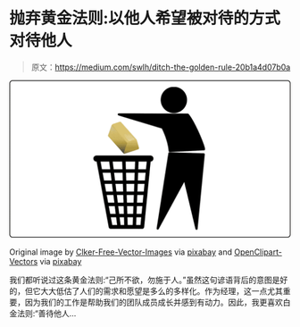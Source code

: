 # 抛弃黄金法则:以他人希望被对待的方式对待他人

> 原文：<https://medium.com/swlh/ditch-the-golden-rule-20b1a4d07b0a>

![](img/3c3f54df16810a24a9202cf9ceaf5743.png)

Original image by [Clker-Free-Vector-Images](https://pixabay.com/users/clker-free-vector-images-3736/) via [pixabay](https://pixabay.com/vectors/trash-can-trash-garbage-rubbish-24015/) and [OpenClipart-Vectors](https://pixabay.com/users/openclipart-vectors-30363/) via [pixabay](https://pixabay.com/vectors/gold-bullion-wealth-metal-finance-417895/)

我们都听说过这条黄金法则:“己所不欲，勿施于人。”虽然这句谚语背后的意图是好的，但它大大低估了人们的需求和愿望是多么的多样化。作为经理，这一点尤其重要，因为我们的工作是帮助我们的团队成员成长并感到有动力。因此，我更喜欢白金法则:“善待他人…